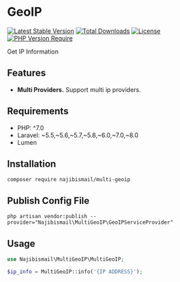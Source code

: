 # GeoIP

[![Latest Stable Version](http://poser.pugx.org/najibismail/geoip/v)](https://packagist.org/packages/najibismail/geoip) [![Total Downloads](http://poser.pugx.org/najibismail/geoip/downloads)](https://packagist.org/packages/najibismail/geoip) [![License](http://poser.pugx.org/najibismail/geoip/license)](https://packagist.org/packages/najibismail/geoip) [![PHP Version Require](http://poser.pugx.org/najibismail/geoip/require/php)](https://packagist.org/packages/najibismail/geoip)

Get IP Information

## Features

- **Multi Providers.** Support multi ip providers.

## Requirements

- PHP: ^7.0
- Laravel: ~5.5,~5.6,~5.7,~5.8,~6.0,~7.0,~8.0
- Lumen


## Installation

```
composer require najibismail/multi-geoip
```

## Publish Config File

```
php artisan vendor:publish --provider="Najibismail\MultiGeoIP\GeoIPServiceProvider"
```

## Usage

```php
use Najibismail\MultiGeoIP\MultiGeoIP;

$ip_info = MultiGeoIP::info('{IP ADDRESS}');

```


